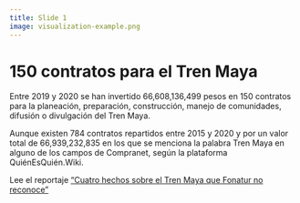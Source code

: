 ```yaml
---
title: Slide 1
image: visualization-example.png
---
```


# 150 contratos para el Tren Maya

Entre 2019 y 2020 se han invertido 66,608,136,499 pesos en 150 contratos para la planeación, preparación, construcción, manejo de comunidades, difusión o divulgación del Tren Maya. 

Aunque existen 784 contratos repartidos entre 2015 y 2020 y por un valor total de 66,939,232,835 en los que se menciona la palabra Tren Maya en alguno de los campos de Compranet, según la plataforma QuiénEsQuién.Wiki. 

Lee el reportaje [“Cuatro hechos sobre el Tren Maya que Fonatur no reconoce”](/2020/12/02/cuatro-hechos-sobre-el-tren-maya.html)
